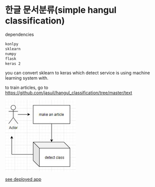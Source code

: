 # 한글 문서분류(simple hangul classification)

dependencies
```
konlpy
sklearn
numpy
flask
keras 2
```

you can convert sklearn to keras
which detect service is using
machine learning system with.

to train articles, go to https://github.com/jasuil/hangul_classification/tree/master/text

![Image](https://raw.githubusercontent.com/jasuil/hangul_classification/master/캡처.JPG)

[see deployed app](https://hangul-detect.herokuapp.com/)
